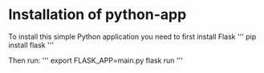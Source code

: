 # Installation of python-app

To install this simple Python application you need to first install Flask
'''
pip install flask
'''

Then run:
'''
export FLASK_APP=main.py
flask run
'''

